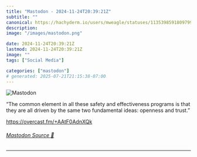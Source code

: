 ```yaml
---
title: "Mastodon - 2024-11-24T20:39:21Z"
subtitle: ""
canonical: https://hachyderm.io/users/mweagle/statuses/113539859180979940
description:
image: "/images/mastodon.png"

date: 2024-11-24T20:39:21Z
lastmod: 2024-11-24T20:39:21Z
image: ""
tags: ["Social Media"]

categories: ["mastodon"]
# generated: 2025-07-21T21:15:38-07:00
---
```

![Mastodon](/images/mastodon.png)

<p>“The common element in all these safety and effectiveness programs is that they are all driven by the same two fundamental ideas: openness and trust.”</p><p><a href="https://overcast.fm/+AAtF0AdnXQk" target="_blank" rel="nofollow noopener noreferrer" translate="no"><span class="invisible">https://</span><span class="">overcast.fm/+AAtF0AdnXQk</span><span class="invisible"></span></a></p>


###### [Mastodon Source 🐘](https://hachyderm.io/@mweagle/113539859180979940)

___
